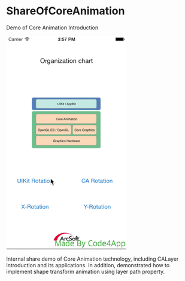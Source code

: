 # ShareOfCoreAnimation

Demo of Core Animation Introduction

![image](https://github.com/RylanJIN/ShareOfCoreAnimation/blob/master/ShareOfCoreAnimation/Resource/demo.gif)

Internal share demo of Core Animation technology, including CALayer introduction and its applications. In addition, demonstrated how to implement shape transform animation using layer path property.
